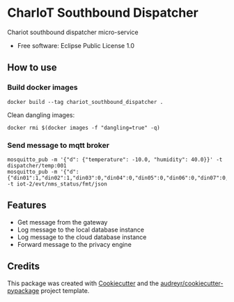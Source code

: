 # CharIoT Southbound Dispatcher

Chariot southbound dispatcher micro-service


* Free software: Eclipse Public License 1.0

## How to use

### Build docker images

```
docker build --tag chariot_southbound_dispatcher .
```

Clean dangling images:

```
docker rmi $(docker images -f "dangling=true" -q)
```

### Send message to mqtt broker

```
mosquitto_pub -m '{"d": {"temperature": -10.0, "humidity": 40.0}}' -t dispatcher/temp:001
mosquitto_pub -m '{"d":{"din01":1,"din02":1,"din03":0,"din04":0,"din05":0,"din06":0,"din07":0,"din08":0,"din09":0,"din10":0,"din11":0,"din12":0,"din13":0,"din14":0,"din15":0,"din16":0,"ain01":2064,"ain02":0,"ain03":0,"ain04":0,"ain05":0,"ain06":0,"ain07":0,"ain08":0,"temperature":28.4,"humidity":44.1,"battery_voltage":9296}}' -t iot-2/evt/nms_status/fmt/json
```

## Features

* Get message from the gateway
* Log message to the local database instance
* Log message to the cloud database instance
* Forward message to the privacy engine

## Credits

This package was created with [Cookiecutter](https://github.com/audreyr/cookiecutter) and the [audreyr/cookiecutter-pypackage](https://github.com/audreyr/cookiecutter-pypackage) project template.
